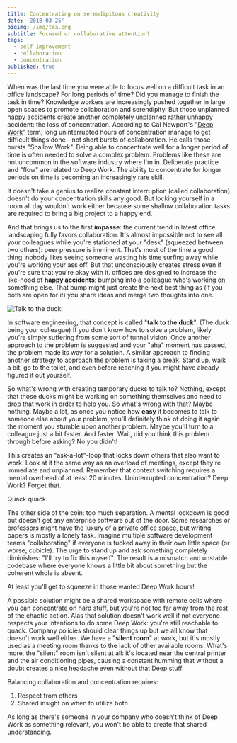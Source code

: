 ```yaml
---
title: Concentrating on serendipitous creativity
date: '2018-03-25'
bigimg: /img/tea.png
subtitle: Focused or collaborative attention?
tags:
  - self improvement
  - collaboration
  - concentration
published: true
---
```


When was the last time you were able to focus well on a difficult task in an office landscape? For long periods of time? Did you manage to finish the task in time? Knowledge workers are increasingly pushed together in large open spaces to promote collaboration and serendipity. But those unplanned happy accidents create another completely unplanned rather unhappy accident: the loss of concentration. According to Cal Newport's "[Deep Work](https://www.goodreads.com/book/show/25744928-deep-work)" term, long uninterrupted hours of concentration manage to get difficult things done - not short bursts of collaboration. He calls those bursts "Shallow Work". Being able to concentrate well for a longer period of time is often needed to solve a complex problem. Problems like these are not uncommon in the software industry where I'm in. Deliberate practice and "flow" are related to Deep Work. The ability to concentrate for longer periods on time is becoming an increasingly rare skill. 

It doesn't take a genius to realize constant interruption (called collaboration) doesn't do your concentration skills any good. But locking yourself in a room all day wouldn't work either because some shallow collaboration tasks are required to bring a big project to a happy end. 

And that brings us to the first **impasse**: the current trend in latest office landscaping fully favors collaboration. It's almost impossible not to see all your colleagues while you're stationed at your "desk" (squeezed between two others): peer pressure is imminent. That's most of the time a good thing: nobody likes seeing someone wasting his time surfing away while you're working your ass off. But that unconsciously creates stress even if you're sure that you're okay with it. offices are designed to increase the like-hood of **happy accidents**: bumping into a colleague who's working on something else. That bump might just create the next best thing as (if you both are open for it) you share ideas and merge two thoughts into one. 

![Talk to the duck!](/img/bert_and_ernie.jpg)

In software engineering, that concept is called "**talk to the duck**". (The duck being your colleague) If you don't know how to solve a problem, likely you're simply suffering from some sort of tunnel vision. Once another approach to the problem is suggested and your "aha" moment has passed, the problem made its way for a solution. A similar approach to finding another strategy to approach the problem is taking a break. Stand up, walk a bit, go to the toilet, and even before reaching it you might have already figured it out yourself. 

So what's wrong with creating temporary ducks to talk to? Nothing, except that those ducks might be working on something themselves and need to drop that work in order to help you. So what's wrong with that? Maybe nothing. Maybe a lot, as once you notice how **easy** it becomes to talk to someone else about your problem, you'll definitely think of doing it again the moment you stumble upon another problem. Maybe you'll turn to a colleague just a bit faster. And faster. Wait, did you think this problem through before asking? No you didn't! 

This creates an "ask-a-lot"-loop that locks down others that also want to work. Look at it the same way as an overload of meetings, except they're immediate and unplanned. Remember that context switching requires a mental overhead of at least 20 minutes. Uninterrupted concentration? Deep Work? Forget that. 

Quack quack.

The other side of the coin: too much separation. A mental lockdown is good but doesn't get any enterprise software out of the door. Some researches or professors might have the luxury of a private office space, but writing papers is mostly a lonely task. Imagine multiple software development teams "collaborating" if everyone is tucked away in their own little space (or worse, cubicle). The urge to stand up and ask something completely diminishes: "I'll try to fix this myself". The result is a mismatch and unstable codebase where everyone knows a little bit about something but the coherent whole is absent. 

At least you'll get to squeeze in those wanted Deep Work hours!

A possible solution might be a shared workspace with remote cells where you can concentrate on hard stuff, but you're not too far away from the rest of the chaotic action. Alas that solution doesn't work well if not everyone respects your intentions to do some Deep Work: you're still reachable to quack. Company policies should clear things up but we all know that doesn't work well either. We have a "**silent room**" at work, but it's mostly used as a meeting room thanks to the lack of other available rooms. What's more, the "silent" room isn't silent at all: it's located near the central printer and the air conditioning pipes, causing a constant humming that without a doubt creates a nice headache even without that Deep stuff. 

Balancing collaboration and concentration requires:

1. Respect from others
2. Shared insight on when to utilize both. 

As long as there's someone in your company who doesn't think of Deep Work as something relevant, you won't be able to create that shared understanding. 
